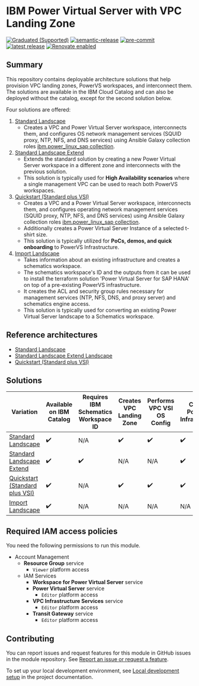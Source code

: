 # IBM Power Virtual Server with VPC Landing Zone

[![Graduated (Supported)](https://img.shields.io/badge/status-Graduated%20(Supported)-brightgreen?style=plastic)](https://terraform-ibm-modules.github.io/documentation/#/badge-status)
[![semantic-release](https://img.shields.io/badge/%20%20%F0%9F%93%A6%F0%9F%9A%80-semantic--release-e10079.svg)](https://github.com/semantic-release/semantic-release)
[![pre-commit](https://img.shields.io/badge/pre--commit-enabled-brightgreen?logo=pre-commit&logoColor=white)](https://github.com/pre-commit/pre-commit)
[![latest release](https://img.shields.io/github/v/release/terraform-ibm-modules/terraform-ibm-powervs-infrastructure?logo=GitHub&sort=semver)](https://github.com/terraform-ibm-modules/terraform-ibm-powervs-infrastructure/releases/latest)
[![Renovate enabled](https://img.shields.io/badge/renovate-enabled-brightgreen.svg)](https://renovatebot.com/)

## Summary
This repository contains deployable architecture solutions that help provision VPC landing zones, PowerVS workspaces, and interconnect them. The solutions are available in the IBM Cloud Catalog and can also be deployed without the catalog, except for the second solution below.

Four solutions are offered:
1. [Standard Landscape](https://github.com/terraform-ibm-modules/terraform-ibm-powervs-infrastructure/tree/main/solutions/standard)
    - Creates a VPC and Power Virtual Server workspace, interconnects them, and configures OS network management services (SQUID proxy, NTP, NFS, and DNS services) using Ansible Galaxy collection roles [ibm.power_linux_sap collection](https://galaxy.ansible.com/ui/repo/published/ibm/power_linux_sap/).
2. [Standard Landscape Extend](https://github.com/terraform-ibm-modules/terraform-ibm-powervs-infrastructure/tree/main/solutions/standard-extend)
    - Extends the standard solution by creating a new Power Virtual Server workspace in a different zone and interconnects with the previous solution.
    - This solution is typically used for **High Availability scenarios** where a single management VPC can be used to reach both PowerVS workspaces.
3. [Quickstart (Standard plus VSI)](https://github.com/terraform-ibm-modules/terraform-ibm-powervs-infrastructure/tree/main/solutions/standard-plus-vsi)
    - Creates a VPC and a Power Virtual Server workspace, interconnects them, and configures operating network management services (SQUID proxy, NTP, NFS, and DNS services) using Ansible Galaxy collection roles [ibm.power_linux_sap collection](https://galaxy.ansible.com/ui/repo/published/ibm/power_linux_sap/).
    - Additionally creates a Power Virtual Server Instance of a selected t-shirt size.
    - This solution is typically utilized for **PoCs, demos, and quick onboarding** to PowerVS Infrastructure.
4. [Import Landscape](https://github.com/terraform-ibm-modules/terraform-ibm-powervs-infrastructure/tree/main/solutions/import)
    - Takes information about an existing infrastructure and creates a schematics workspace.
    - The schematics workspace's ID and the outputs from it can be used to install the terraform solution 'Power Virtual Server for SAP HANA' on top of a pre-existing PowerVS infrastructure.
    - It creates the ACL and security group rules necessary for management services (NTP, NFS, DNS, and proxy server) and schematics engine access.
    - This solution is typically used for converting an existing Power Virtual Server landscape to a Schematics workspace.

## Reference architectures
- [Standard Landscape](https://github.com/terraform-ibm-modules/terraform-ibm-powervs-infrastructure/tree/main/reference-architectures/standard/deploy-arch-ibm-pvs-inf-standard.md)
- [Standard Landscape Extend Landscape](https://github.com/terraform-ibm-modules/terraform-ibm-powervs-infrastructure/tree/main/reference-architectures/standard-extend/deploy-arch-ibm-pvs-inf-standard-extend.md)
- [Quickstart (Standard plus VSI)](https://github.com/terraform-ibm-modules/terraform-ibm-powervs-infrastructure/tree/main/reference-architectures/standard-plus-vsi/deploy-arch-ibm-pvs-inf-standard-plus-vsi.md)

## Solutions

| Variation  | Available on IBM Catalog  |  Requires IBM Schematics Workspace ID | Creates VPC Landing Zone | Performs VPC VSI OS Config | Creates PowerVS Infrastructure | Creates PowerVS Instance | Performs PowerVS OS Config |
| ------------- | ------------- | ------------- | ------------- | ------------- | ------------- | ------------- | ------------- |
| [Standard Landscape](https://github.com/terraform-ibm-modules/terraform-ibm-powervs-infrastructure/tree/main/solutions/standard)  | :heavy_check_mark:  | N/A  | :heavy_check_mark:  | :heavy_check_mark:  |  :heavy_check_mark: | N/A | N/A |
| [Standard Landscape Extend](https://github.com/terraform-ibm-modules/terraform-ibm-powervs-infrastructure/tree/main/solutions/standard-extend)    | :heavy_check_mark:  |  :heavy_check_mark: |  N/A | N/A | :heavy_check_mark:  | N/A | N/A |
| [Quickstart (Standard plus VSI)](https://github.com/terraform-ibm-modules/terraform-ibm-powervs-infrastructure/tree/main/solutions/standard-plus-vsi)    | :heavy_check_mark:  |   N/A  | :heavy_check_mark:| :heavy_check_mark: | :heavy_check_mark:  | :heavy_check_mark: | N/A |
| [Import Landscape](https://github.com/terraform-ibm-modules/terraform-ibm-powervs-infrastructure/tree/main/solutions/import)    | :heavy_check_mark:  |   N/A  | N/A | N/A | N/A  | N/A | N/A |


## Required IAM access policies

You need the following permissions to run this module.

- Account Management
    - **Resource Group** service
        - `Viewer` platform access
    - IAM Services
        - **Workspace for Power Virtual Server** service
        - **Power Virtual Server** service
            - `Editor` platform access
        - **VPC Infrastructure Services** service
            - `Editor` platform access
        - **Transit Gateway** service
            - `Editor` platform access

<!-- BEGIN CONTRIBUTING HOOK -->
## Contributing

You can report issues and request features for this module in GitHub issues in the module repository. See [Report an issue or request a feature](https://github.com/terraform-ibm-modules/.github/blob/main/.github/SUPPORT.md).

To set up your local development environment, see [Local development setup](https://terraform-ibm-modules.github.io/documentation/#/local-dev-setup) in the project documentation.
<!-- END CONTRIBUTING HOOK -->
